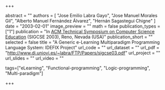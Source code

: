 +++

abstract = ""
authors = [
 "Jose Emilio Labra Gayo",
 "Jose Manuel Morales Gil",
 "Alberto Manuel Fernández Álvarez",
 "Hernán Sagastegui Chigne"
 ]
date = "2003-02-01"
image_preview = ""
math = false
publication_types = ["1"]
publication = "In [ACM Technical Symposium on Computer Science Education](http://www.csis.gvsu.edu/sigcse2003/) (SIGCSE 2003), Reno, Nevada (USA)"
publication_short = ""
selected = false
title = "A Generic e-Learning Multiparadigm Programming Language System: IDEFIX Project"
url_code = ""
url_dataset = ""
url_pdf = "http://www.di.uniovi.es/~labra/FTP/Papers/sigcse03.pdf"
url_project = ""
url_slides = ""
url_video = ""

tags=["eLearning", "Functional-programming", "Logic-programming", "Multi-paradigm"]

+++


